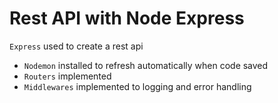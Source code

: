 # Rest API with Node Express

`Express` used to create a rest api
- `Nodemon` installed to refresh automatically when code saved
- `Routers` implemented
- `Middlewares` implemented to logging and error handling
